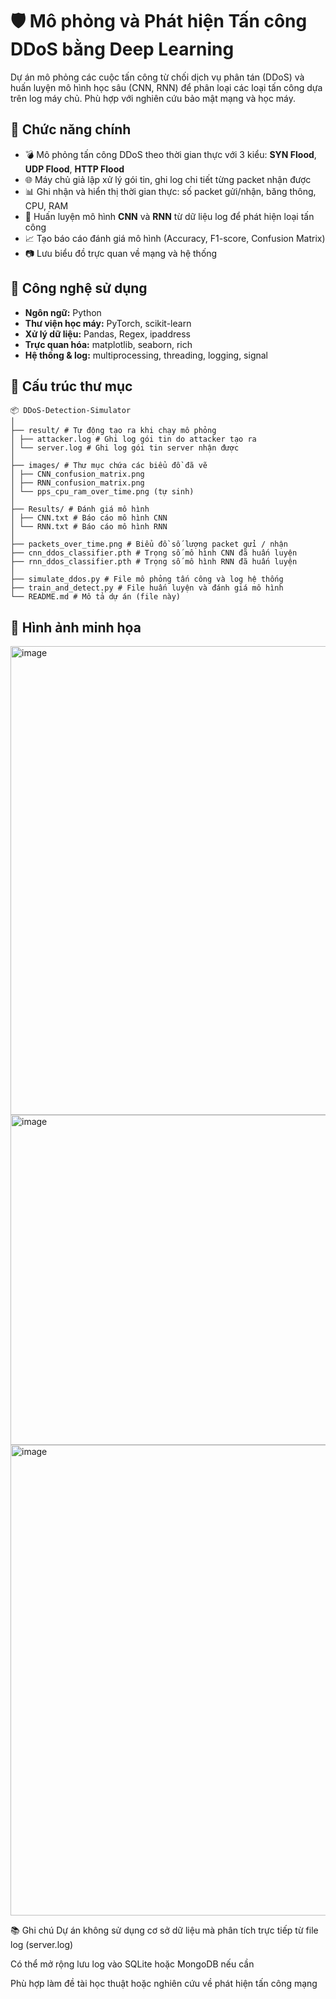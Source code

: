 # 🛡️ Mô phỏng và Phát hiện Tấn công DDoS bằng Deep Learning

Dự án mô phỏng các cuộc tấn công từ chối dịch vụ phân tán (DDoS) và huấn luyện mô hình học sâu (CNN, RNN) để phân loại các loại tấn công dựa trên log máy chủ. Phù hợp với nghiên cứu bảo mật mạng và học máy.

## 🚀 Chức năng chính

- 💣 Mô phỏng tấn công DDoS theo thời gian thực với 3 kiểu: **SYN Flood**, **UDP Flood**, **HTTP Flood**
- 🌐 Máy chủ giả lập xử lý gói tin, ghi log chi tiết từng packet nhận được
- 📊 Ghi nhận và hiển thị thời gian thực: số packet gửi/nhận, băng thông, CPU, RAM
- 🧠 Huấn luyện mô hình **CNN** và **RNN** từ dữ liệu log để phát hiện loại tấn công
- 📈 Tạo báo cáo đánh giá mô hình (Accuracy, F1-score, Confusion Matrix)
- 📷 Lưu biểu đồ trực quan về mạng và hệ thống

## 🧪 Công nghệ sử dụng

- **Ngôn ngữ:** Python
- **Thư viện học máy:** PyTorch, scikit-learn
- **Xử lý dữ liệu:** Pandas, Regex, ipaddress
- **Trực quan hóa:** matplotlib, seaborn, rich
- **Hệ thống & log:** multiprocessing, threading, logging, signal

## 📂 Cấu trúc thư mục
```plaintext
📦 DDoS-Detection-Simulator
│
├── result/ # Tự động tạo ra khi chạy mô phỏng
│ ├── attacker.log # Ghi log gói tin do attacker tạo ra
│ └── server.log # Ghi log gói tin server nhận được
│
├── images/ # Thư mục chứa các biểu đồ đã vẽ
│ ├── CNN_confusion_matrix.png
│ ├── RNN_confusion_matrix.png
│ └── pps_cpu_ram_over_time.png (tự sinh)
│
├── Results/ # Đánh giá mô hình
│ ├── CNN.txt # Báo cáo mô hình CNN
│ └── RNN.txt # Báo cáo mô hình RNN
│
├── packets_over_time.png # Biểu đồ số lượng packet gửi / nhận
├── cnn_ddos_classifier.pth # Trọng số mô hình CNN đã huấn luyện
├── rnn_ddos_classifier.pth # Trọng số mô hình RNN đã huấn luyện
│
├── simulate_ddos.py # File mô phỏng tấn công và log hệ thống
├── train_and_detect.py # File huấn luyện và đánh giá mô hình
└── README.md # Mô tả dự án (file này)
```

## 📸 Hình ảnh minh họa
<img width="1256" height="750" alt="image" src="https://github.com/user-attachments/assets/84251fed-6018-4a12-82d2-c9ecde9f221e" />
<img width="880" height="528" alt="image" src="https://github.com/user-attachments/assets/4bfbc647-4898-43e5-889f-8aac5b6d74df" />
<img width="913" height="753" alt="image" src="https://github.com/user-attachments/assets/01df3022-d9a5-4940-a666-7262be850d27" />


📚 Ghi chú
Dự án không sử dụng cơ sở dữ liệu mà phân tích trực tiếp từ file log (server.log)

Có thể mở rộng lưu log vào SQLite hoặc MongoDB nếu cần

Phù hợp làm đề tài học thuật hoặc nghiên cứu về phát hiện tấn công mạng

